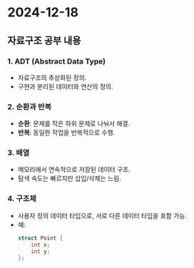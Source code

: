 # 2024-12-18

## 자료구조 공부 내용

### 1. ADT (Abstract Data Type)
- 자료구조의 추상화된 정의.
- 구현과 분리된 데이터와 연산의 정의.

### 2. 순환과 반복
- **순환**: 문제를 작은 하위 문제로 나눠서 해결.
- **반복**: 동일한 작업을 반복적으로 수행.

### 3. 배열
- 메모리에서 연속적으로 저장된 데이터 구조.
- 탐색 속도는 빠르지만 삽입/삭제는 느림.

### 4. 구조체
- 사용자 정의 데이터 타입으로, 서로 다른 데이터 타입을 포함 가능.
- 예:
  ```c
  struct Point {
      int x;
      int y;
  };

